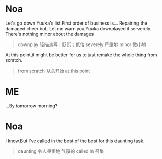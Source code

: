 # Noa
Let's go down Yuuka's list.First order of business is...
Repairing the damaged cheer bot.
Let me warn you,Yuuka downplayed it serverely.  There's nothing minor about the damages

>downplay 轻描淡写；贬低；低估
>severely 严重地
>minor 微小地

At this point,it might be better for us to just remake the whole thing from scratch.
>from scratch 从头开始
>at this point

# ME
...By tomorrow morning?

# Noa
I know.But I've called in the best of the best for this daunting task.
>daunting 令人畏惧地 气馁的
>called in 召集
